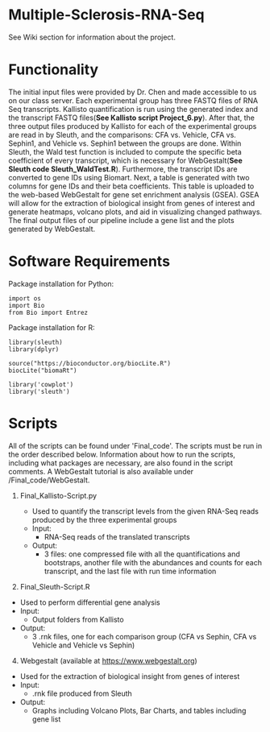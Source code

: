 # Multiple-Sclerosis-RNA-Seq
See Wiki section for information about the project.

# Functionality 
The initial input files were provided by Dr. Chen and made accessible to us on our class server. Each experimental group has three FASTQ files of RNA Seq transcripts.  Kallisto quantification is run using the generated index and the transcript FASTQ files(**See Kallisto script Project_6.py**). After that, the three output files produced by Kallisto for each of the experimental groups are read in by Sleuth, and the comparisons: CFA vs. Vehicle, CFA vs. Sephin1, and Vehicle vs. Sephin1 between the groups are done. Within Sleuth, the Wald test function is included to compute the specific beta coefficient of every transcript, which is necessary for WebGestalt(**See Sleuth code Sleuth_WaldTest.R**). Furthermore, the transcript IDs are converted to gene IDs using Biomart. Next, a table is generated with two columns for gene IDs and their beta coefficients. This table is uploaded to the web-based WebGestalt for gene set enrichment analysis (GSEA). GSEA will allow for the extraction of biological insight from genes of interest and generate heatmaps, volcano plots, and aid in visualizing changed pathways. The final output files of our pipeline include a gene list and the plots generated by WebGestalt. 

# Software Requirements
Package installation for Python:
```
import os 
import Bio
from Bio import Entrez
```

Package installation for R:
```
library(sleuth)
library(dplyr)

source("https://bioconductor.org/biocLite.R")
biocLite("biomaRt")

library('cowplot')
library('sleuth')
```
# Scripts
All of the scripts can be found under 'Final_code'. The scripts must be run in the order described below. Information about how to run the scripts, including what packages are necessary, are also found in the script comments. A WebGestalt tutorial is also available under /Final_code/WebGestalt. 

1. Final_Kallisto-Script.py 
   - Used to quantify the transcript levels from the given RNA-Seq reads produced by the three experimental groups
   - Input: 
     - RNA-Seq reads of the translated transcripts
   - Output: 
     - 3 files: one compressed file with all the quantifications and bootstraps, another file with the abundances and counts for each transcript, and the last file with run time information

2. Final_Sleuth-Script.R
  - Used to perform differential gene analysis
   - Input: 
     - Output folders from Kallisto
   - Output: 
     - 3 .rnk files, one for each comparison group (CFA vs Sephin, CFA vs Vehicle and Vehicle vs Sephin)

4. Webgestalt (available at https://www.webgestalt.org) 
  - Used for the extraction of biological insight from genes of interest
   - Input: 
     - .rnk file produced from Sleuth
   - Output: 
     - Graphs including Volcano Plots, Bar Charts, and tables including gene list




